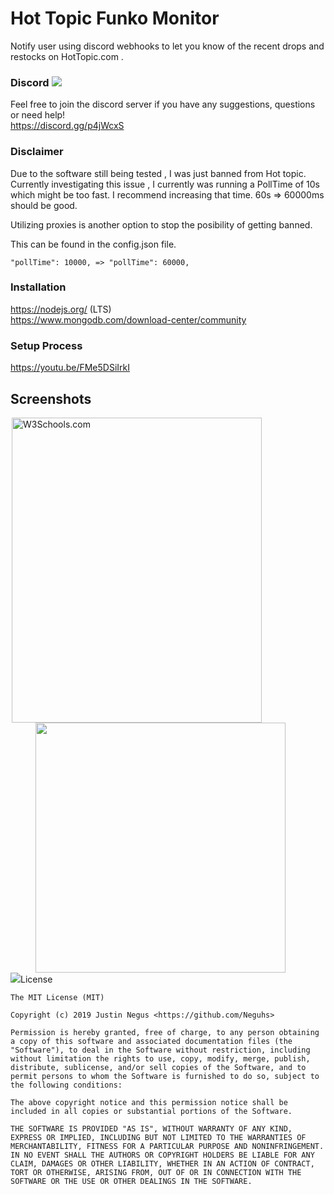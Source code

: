 # Hot Topic Funko Monitor

Notify user using discord webhooks to let you know of the recent drops and restocks on HotTopic.com .

### Discord  <img src="https://www.shareicon.net/data/16x16/2017/06/21/887435_logo_512x512.png">
Feel free to join the discord server if you have any suggestions, questions or need help! <br>
https://discord.gg/p4jWcxS


### Disclaimer 
Due to the software still being tested , I was just banned from Hot topic. Currently investigating this issue , I currently was running a PollTime of 10s which might be too fast. I recommend increasing that time. 60s => 60000ms  should be good. 

Utilizing proxies is another option to stop the posibility of getting banned. 

This can be found in the config.json file.

```
"pollTime": 10000, => "pollTime": 60000,
```


### Installation

https://nodejs.org/ (LTS) <br>
https://www.mongodb.com/download-center/community


### Setup Process
https://youtu.be/FMe5DSiIrkI

## Screenshots


<div>
<img src="https://i.gyazo.com/ec857043adcca2bdafbf4e275aa6aac2.png" alt="W3Schools.com" width="400px" height="488px" style="margin:0 2px">
<img src="https://gyazo.com/7f3cee66aa6014a914e9f211b66633c1.png" width="400px" style="padding-left:40px;">
</div>
<img src="https://i.gyazo.com/90979f10ef6dacdcf8de3f6e1b333f77.png"



## License
```
The MIT License (MIT)

Copyright (c) 2019 Justin Negus <https://github.com/Neguhs>

Permission is hereby granted, free of charge, to any person obtaining a copy of this software and associated documentation files (the "Software"), to deal in the Software without restriction, including without limitation the rights to use, copy, modify, merge, publish, distribute, sublicense, and/or sell copies of the Software, and to permit persons to whom the Software is furnished to do so, subject to the following conditions:

The above copyright notice and this permission notice shall be included in all copies or substantial portions of the Software.

THE SOFTWARE IS PROVIDED "AS IS", WITHOUT WARRANTY OF ANY KIND, EXPRESS OR IMPLIED, INCLUDING BUT NOT LIMITED TO THE WARRANTIES OF MERCHANTABILITY, FITNESS FOR A PARTICULAR PURPOSE AND NONINFRINGEMENT. IN NO EVENT SHALL THE AUTHORS OR COPYRIGHT HOLDERS BE LIABLE FOR ANY CLAIM, DAMAGES OR OTHER LIABILITY, WHETHER IN AN ACTION OF CONTRACT, TORT OR OTHERWISE, ARISING FROM, OUT OF OR IN CONNECTION WITH THE SOFTWARE OR THE USE OR OTHER DEALINGS IN THE SOFTWARE.
```


